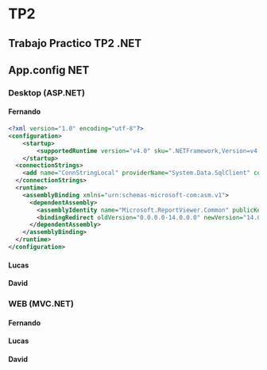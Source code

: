 # TP2
## Trabajo Practico TP2 .NET

## App.config NET

### Desktop (ASP.NET)

#### Fernando
```xml
<?xml version="1.0" encoding="utf-8"?>
<configuration>
    <startup> 
        <supportedRuntime version="v4.0" sku=".NETFramework,Version=v4.6.1" />
    </startup>
  <connectionStrings>
    <add name="ConnStringLocal" providerName="System.Data.SqlClient" connectionString="Server=DESKTOP-D8UJA7I\SQLEXPRESS; Database=tp2_net; User=net; Password=net;" />
  </connectionStrings>
  <runtime>
    <assemblyBinding xmlns="urn:schemas-microsoft-com:asm.v1">
      <dependentAssembly>
        <assemblyIdentity name="Microsoft.ReportViewer.Common" publicKeyToken="89845dcd8080cc91" culture="neutral" />
        <bindingRedirect oldVersion="0.0.0.0-14.0.0.0" newVersion="14.0.0.0" />
      </dependentAssembly>
    </assemblyBinding>
  </runtime>
</configuration>
```
#### Lucas

#### David

### WEB (MVC.NET)

#### Fernando

#### Lucas

#### David


